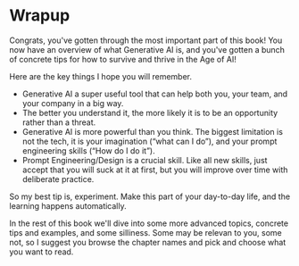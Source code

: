 # Wrapup

Congrats, you've gotten through the most important part of this book!
You now have an overview of what Generative AI is, and you've gotten a bunch of concrete tips for how to survive and thrive in the Age of AI!

Here are the key things I hope you will remember.

- Generative AI a super useful tool that can help both you, your team, and your company in a big way.
- The better you understand it, the more likely it is to be an opportunity rather than a threat.
- Generative AI is more powerful than you think. The biggest limitation is not the tech, it is your imagination (“what can I do”), and your prompt engineering skills (“How do I do it”).
- Prompt Engineering/Design is a crucial skill. Like all new skills, just accept that you will suck at it at first, but you will improve over time with deliberate practice.

So my best tip is, experiment. Make this part of your day-to-day life, and the learning happens automatically.

In the rest of this book we'll dive into some more advanced topics, concrete tips and examples, and some silliness. Some may be relevan to you, some not, so I suggest you browse the chapter names and pick and choose what you want to read.
